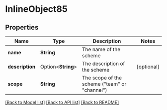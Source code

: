 # InlineObject85

## Properties

Name | Type | Description | Notes
------------ | ------------- | ------------- | -------------
**name** | **String** | The name of the scheme | 
**description** | Option<**String**> | The description of the scheme | [optional]
**scope** | **String** | The scope of the scheme (\"team\" or \"channel\") | 

[[Back to Model list]](../README.md#documentation-for-models) [[Back to API list]](../README.md#documentation-for-api-endpoints) [[Back to README]](../README.md)


